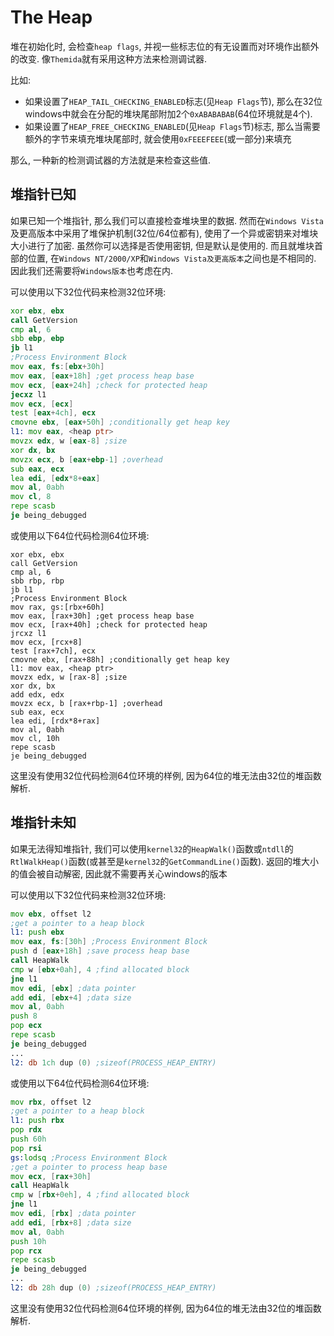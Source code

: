 # The Heap

堆在初始化时, 会检查`heap flags`, 并视一些标志位的有无设置而对环境作出额外的改变. 像`Themida`就有采用这种方法来检测调试器.

比如:

* 如果设置了`HEAP_TAIL_CHECKING_ENABLED`标志(见`Heap Flags`节), 那么在32位windows中就会在分配的堆块尾部附加2个`0xABABABAB`(64位环境就是4个).
* 如果设置了`HEAP_FREE_CHECKING_ENABLED`(见`Heap Flags`节)标志, 那么当需要额外的字节来填充堆块尾部时, 就会使用`0xFEEEFEEE`(或一部分)来填充

那么, 一种新的检测调试器的方法就是来检查这些值. 

## 堆指针已知

如果已知一个堆指针, 那么我们可以直接检查堆块里的数据. 然而在`Windows Vista`及更高版本中采用了堆保护机制(32位/64位都有), 使用了一个异或密钥来对堆块大小进行了加密. 虽然你可以选择是否使用密钥, 但是默认是使用的. 而且就堆块首部的位置, 在`Windows NT/2000/XP`和`Windows Vista及更高版本`之间也是不相同的. 因此我们还需要将`Windows版本`也考虑在内. 

可以使用以下32位代码来检测32位环境:

``` asm
xor ebx, ebx
call GetVersion
cmp al, 6
sbb ebp, ebp
jb l1
;Process Environment Block
mov eax, fs:[ebx+30h]
mov eax, [eax+18h] ;get process heap base
mov ecx, [eax+24h] ;check for protected heap
jecxz l1
mov ecx, [ecx]
test [eax+4ch], ecx
cmovne ebx, [eax+50h] ;conditionally get heap key
l1: mov eax, <heap ptr>
movzx edx, w [eax-8] ;size
xor dx, bx
movzx ecx, b [eax+ebp-1] ;overhead
sub eax, ecx
lea edi, [edx*8+eax]
mov al, 0abh
mov cl, 8
repe scasb
je being_debugged
```

或使用以下64位代码检测64位环境:

```
xor ebx, ebx
call GetVersion
cmp al, 6
sbb rbp, rbp
jb l1
;Process Environment Block
mov rax, gs:[rbx+60h]
mov eax, [rax+30h] ;get process heap base
mov ecx, [rax+40h] ;check for protected heap
jrcxz l1
mov ecx, [rcx+8]
test [rax+7ch], ecx
cmovne ebx, [rax+88h] ;conditionally get heap key
l1: mov eax, <heap ptr>
movzx edx, w [rax-8] ;size
xor dx, bx
add edx, edx
movzx ecx, b [rax+rbp-1] ;overhead
sub eax, ecx
lea edi, [rdx*8+rax]
mov al, 0abh
mov cl, 10h
repe scasb
je being_debugged
```

这里没有使用32位代码检测64位环境的样例, 因为64位的堆无法由32位的堆函数解析.


## 堆指针未知

如果无法得知堆指针, 我们可以使用`kernel32`的`HeapWalk()`函数或`ntdll`的`RtlWalkHeap()`函数(或甚至是`kernel32`的`GetCommandLine()`函数). 返回的堆大小的值会被自动解密, 因此就不需要再关心windows的版本

可以使用以下32位代码来检测32位环境:

``` asm
mov ebx, offset l2
;get a pointer to a heap block
l1: push ebx
mov eax, fs:[30h] ;Process Environment Block
push d [eax+18h] ;save process heap base
call HeapWalk
cmp w [ebx+0ah], 4 ;find allocated block
jne l1
mov edi, [ebx] ;data pointer
add edi, [ebx+4] ;data size
mov al, 0abh
push 8
pop ecx
repe scasb
je being_debugged
...
l2: db 1ch dup (0) ;sizeof(PROCESS_HEAP_ENTRY)
```

或使用以下64位代码检测64位环境:

``` asm
mov rbx, offset l2
;get a pointer to a heap block
l1: push rbx
pop rdx
push 60h
pop rsi
gs:lodsq ;Process Environment Block
;get a pointer to process heap base
mov ecx, [rax+30h]
call HeapWalk
cmp w [rbx+0eh], 4 ;find allocated block
jne l1
mov edi, [rbx] ;data pointer
add edi, [rbx+8] ;data size
mov al, 0abh
push 10h
pop rcx
repe scasb
je being_debugged
...
l2: db 28h dup (0) ;sizeof(PROCESS_HEAP_ENTRY)
```

这里没有使用32位代码检测64位环境的样例, 因为64位的堆无法由32位的堆函数解析.

